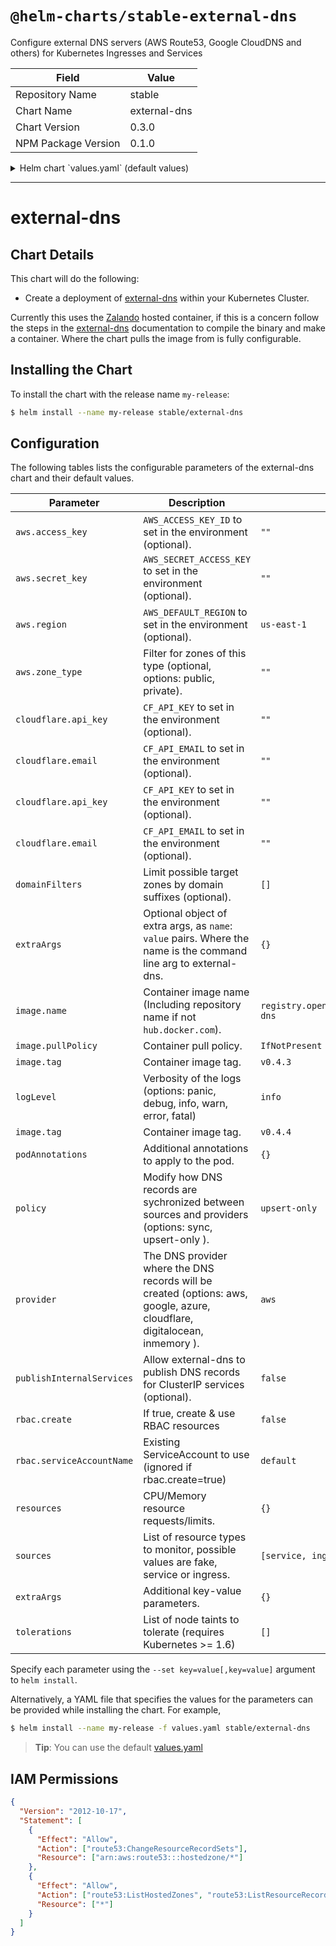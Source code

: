 # `@helm-charts/stable-external-dns`

Configure external DNS servers (AWS Route53, Google CloudDNS and others) for Kubernetes Ingresses and Services

| Field               | Value        |
| ------------------- | ------------ |
| Repository Name     | stable       |
| Chart Name          | external-dns |
| Chart Version       | 0.3.0        |
| NPM Package Version | 0.1.0        |

<details>

<summary>Helm chart `values.yaml` (default values)</summary>

```yaml
## Details about the image to be pulled.
image:
  name: registry.opensource.zalan.do/teapot/external-dns
  tag: v0.4.5

  pullPolicy: IfNotPresent

## This controls which types of resource external-dns should 'watch' for new
## DNS entries.
sources:
  - service
  - ingress

# Allow external-dns to publish DNS records for ClusterIP services (optional)
publishInternalServices: false

## The DNS provider where the DNS records will be created (options: aws, google, inmemory, azure )
provider: aws

# AWS Access keys to inject as environment variables
aws:
  secret_key: ''
  access_key: ''
  region: 'us-east-1'
  # Filter for zones of this type (optional, options: public, private)
  zone_type: ''

# Cloudflare keys to inject as environment variables
cloudflare:
  api_key: ''
  email: ''

## Limit possible target zones by domain suffixes (optional)
domainFilters: []

## Node labels for pod assignment
## Ref: https://kubernetes.io/docs/user-guide/node-selection/
##
nodeSelector: {}

## List of node taints to tolerate (requires Kubernetes >= 1.6)
tolerations: []

## Modify how DNS records are sychronized between sources and providers (options: sync, upsert-only )
policy: upsert-only

## Annotations to be added to pods
##
podAnnotations: {}

podLabels: {}

# Verbosity of the logs (options: panic, debug, info, warn, error, fatal)
logLevel: info

extraArgs: {}

## CPU and Memory limit and request for external-dns
resources: {}
#  limits:
#    memory: 50Mi
#  requests:
#    memory: 50Mi
#    cpu: 10m

rbac:
  ## If true, create & use RBAC resources
  ##
  create: false

  ## Ignored if rbac.create is true
  ##
  serviceAccountName: default

service:
  annotations: {}
  clusterIP: ''

  ## List of IP addresses at which the service is available
  ## Ref: https://kubernetes.io/docs/user-guide/services/#external-ips
  ##
  externalIPs: []

  loadBalancerIP: ''
  loadBalancerSourceRanges: []
  servicePort: 7979
  type: ClusterIP
```

</details>

---

# external-dns

## Chart Details

This chart will do the following:

- Create a deployment of [external-dns] within your Kubernetes Cluster.

Currently this uses the [Zalando] hosted container, if this is a concern follow the steps in the [external-dns] documentation to compile the binary and make a container. Where the chart pulls the image from is fully configurable.

## Installing the Chart

To install the chart with the release name `my-release`:

```bash
$ helm install --name my-release stable/external-dns
```

## Configuration

The following tables lists the configurable parameters of the external-dns chart and their default values.

| Parameter                 | Description                                                                                                                | Default                                            |
| ------------------------- | -------------------------------------------------------------------------------------------------------------------------- | -------------------------------------------------- |
| `aws.access_key`          | `AWS_ACCESS_KEY_ID` to set in the environment (optional).                                                                  | `""`                                               |
| `aws.secret_key`          | `AWS_SECRET_ACCESS_KEY` to set in the environment (optional).                                                              | `""`                                               |
| `aws.region`              | `AWS_DEFAULT_REGION` to set in the environment (optional).                                                                 | `us-east-1`                                        |
| `aws.zone_type`           | Filter for zones of this type (optional, options: public, private).                                                        | `""`                                               |
| `cloudflare.api_key`      | `CF_API_KEY` to set in the environment (optional).                                                                         | `""`                                               |
| `cloudflare.email`        | `CF_API_EMAIL` to set in the environment (optional).                                                                       | `""`                                               |
| `cloudflare.api_key`      | `CF_API_KEY` to set in the environment (optional).                                                                         | `""`                                               |
| `cloudflare.email`        | `CF_API_EMAIL` to set in the environment (optional).                                                                       | `""`                                               |
| `domainFilters`           | Limit possible target zones by domain suffixes (optional).                                                                 | `[]`                                               |
| `extraArgs`               | Optional object of extra args, as `name`: `value` pairs. Where the name is the command line arg to external-dns.           | `{}`                                               |
| `image.name`              | Container image name (Including repository name if not `hub.docker.com`).                                                  | `registry.opensource.zalan.do/teapot/external-dns` |
| `image.pullPolicy`        | Container pull policy.                                                                                                     | `IfNotPresent`                                     |
| `image.tag`               | Container image tag.                                                                                                       | `v0.4.3`                                           |
| `logLevel`                | Verbosity of the logs (options: panic, debug, info, warn, error, fatal)                                                    | `info`                                             |
| `image.tag`               | Container image tag.                                                                                                       | `v0.4.4`                                           |
| `podAnnotations`          | Additional annotations to apply to the pod.                                                                                | `{}`                                               |
| `policy`                  | Modify how DNS records are sychronized between sources and providers (options: sync, upsert-only ).                        | `upsert-only`                                      |
| `provider`                | The DNS provider where the DNS records will be created (options: aws, google, azure, cloudflare, digitalocean, inmemory ). | `aws`                                              |
| `publishInternalServices` | Allow external-dns to publish DNS records for ClusterIP services (optional).                                               | `false`                                            |
| `rbac.create`             | If true, create & use RBAC resources                                                                                       | `false`                                            |
| `rbac.serviceAccountName` | Existing ServiceAccount to use (ignored if rbac.create=true)                                                               | `default`                                          |
| `resources`               | CPU/Memory resource requests/limits.                                                                                       | `{}`                                               |
| `sources`                 | List of resource types to monitor, possible values are fake, service or ingress.                                           | `[service, ingress]`                               |
| `extraArgs`               | Additional key-value parameters.                                                                                           | `{}`                                               |
| `tolerations`             | List of node taints to tolerate (requires Kubernetes >= 1.6)                                                               | `[]`                                               |

Specify each parameter using the `--set key=value[,key=value]` argument to `helm install`.

Alternatively, a YAML file that specifies the values for the parameters can be provided while installing the chart. For example,

```bash
$ helm install --name my-release -f values.yaml stable/external-dns
```

> **Tip**: You can use the default [values.yaml](values.yaml)

## IAM Permissions

```json
{
  "Version": "2012-10-17",
  "Statement": [
    {
      "Effect": "Allow",
      "Action": ["route53:ChangeResourceRecordSets"],
      "Resource": ["arn:aws:route53:::hostedzone/*"]
    },
    {
      "Effect": "Allow",
      "Action": ["route53:ListHostedZones", "route53:ListResourceRecordSets"],
      "Resource": ["*"]
    }
  ]
}
```

[external-dns]: https://github.com/kubernetes-incubator/external-dns
[zalando]: https://zalando.github.io/
[getting-started]: https://github.com/kubernetes-incubator/external-dns/blob/master/README.md#getting-started
